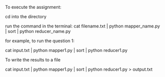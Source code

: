 To execute the assignment:

cd into the directory

run the command in the terminal:
	cat filename.txt | python mapper_name.py | sort | python reducer_name.py 

for example, to run the question 1:

cat input.txt | python mapper1.py | sort | python reducer1.py

To write the results to a file

cat input.txt | python mapper1.py | sort | python reducer1.py > output.txt